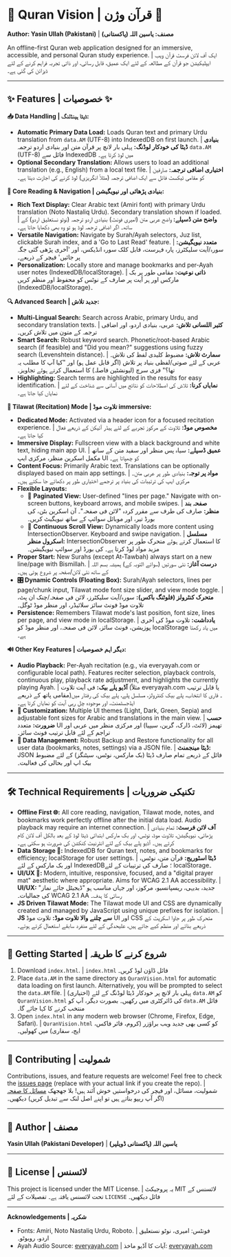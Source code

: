 # 🕌 Quran Vision | قرآن وژن 📖

**Author: Yasin Ullah (Pakistani)** | **مصنف: یاسین اللہ (پاکستانی)**

An offline-first Quran web application designed for an immersive, accessible, and personal Quran study experience.
|
ایک آف لائن فرسٹ قرآن ویب ایپلیکیشن جو قرآن کے مطالعہ کے لئے ایک عمیق، قابل رسائی، اور ذاتی تجربہ فراہم کرنے کے لئے ڈیزائن کی گئی ہے۔

---

## ✨ Features | خصوصیات ✨

**📥 Data Handling | ڈیٹا ہینڈلنگ:**
*   **Automatic Primary Data Load:** Loads Quran text and primary Urdu translation from `data.AM` (UTF-8) into IndexedDB on first launch. | **بنیادی ڈیٹا کی خودکار لوڈنگ:** پہلی بار لانچ پر قرآن متن اور بنیادی اردو ترجمہ `data.AM` (UTF-8) فائل سے IndexedDB میں لوڈ کرتا ہے۔
*   **Optional Secondary Translation:** Allows users to load an additional translation (e.g., English) from a local text file. | **اختیاری اضافی ترجمہ:** صارفین کو مقامی ٹیکسٹ فائل سے ایک اضافی ترجمہ (مثلاً انگریزی) لوڈ کرنے کی اجازت دیتا ہے۔

**📖 Core Reading & Navigation | بنیادی پڑھائی اور نیویگیشن:**
*   **Rich Text Display:** Clear Arabic text (Amiri font) with primary Urdu translation (Noto Nastaliq Urdu). Secondary translation shown if loaded. | **واضح متن ڈسپلے:** واضح عربی متن (امیری فونٹ) بنیادی اردو ترجمہ (نوٹو نستعلیق اردو) کے ساتھ۔ اگر اضافی ترجمہ لوڈ ہو تو وہ بھی دکھایا جاتا ہے۔
*   **Versatile Navigation:** Navigate by Surah/Ayah selectors, Juz list, clickable Surah index, and a 'Go to Last Read' feature. | **متعدد نیویگیشن:** سورہ/آیت سلیکٹرز، پارہ فہرست، قابل کلک سورہ انڈیکس، اور 'آخری پڑھی گئی جگہ پر جائیں' فیچر کے ذریعے۔
*   **Personalization:** Locally store and manage bookmarks and per-Ayah user notes (IndexedDB/localStorage). | **ذاتی نوعیت:** مقامی طور پر بک مارکس اور ہر آیت پر صارف کے نوٹس کو محفوظ اور منظم کریں (IndexedDB/localStorage)۔

**🔍 Advanced Search | جدید تلاش:**
*   **Multi-Lingual Search:** Search across Arabic, primary Urdu, and secondary translation texts. | **کثیر اللسانی تلاش:** عربی، بنیادی اردو، اور اضافی ترجمہ کے متون میں تلاش کریں۔
*   **Smart Search:** Robust keyword search. Phonetic/root-based Arabic search (if feasible) and "Did you mean?" suggestions using fuzzy search (Levenshtein distance). | **سمارٹ تلاش:** مضبوط کلیدی لفظ کی تلاش۔ عربی کے لئے صوتی/لفظی بنیاد پر تلاش (اگر قابل عمل ہو) اور "کیا آپ کا مطلب یہ تھا؟" فزی سرچ (لیونشٹین فاصلہ) کا استعمال کرتے ہوئے تجاویز۔
*   **Highlighting:** Search terms are highlighted in the results for easy identification. | **نمایاں کرنا:** تلاش کی اصطلاحات کو نتائج میں آسانی سے شناخت کے لئے نمایاں کیا جاتا ہے۔

**🕋 Tilawat (Recitation) Mode | تلاوت موڈ  immersive:**
*   **Dedicated Mode:** Activated via a header icon for a focused recitation experience. | **مخصوص موڈ:** تلاوت کے مرکوز تجربے کے لئے ہیڈر آئیکن کے ذریعے فعال کیا جاتا ہے۔
*   **Immersive Display:** Fullscreen view with a black background and white text, hiding main app UI. | **عمیق ڈسپلے:** سیاہ پس منظر اور سفید متن کے ساتھ مکمل اسکرین منظر، مرکزی ایپ UI کو چھپاتا ہے۔
*   **Content Focus:** Primarily Arabic text. Translations can be optionally displayed based on main app settings. | **مواد پر توجہ:** بنیادی طور پر عربی متن۔ مرکزی ایپ کی ترتیبات کی بنیاد پر ترجمے اختیاری طور پر دکھائے جا سکتے ہیں۔
*   **Flexible Layouts:**
    *   📜 **Paginated View:** User-defined "lines per page." Navigate with on-screen buttons, keyboard arrows, and mobile swipes. | **صفحہ بند منظر:** صارف کی طرف سے مقرر کردہ "لائن فی صفحہ"۔ آن اسکرین بٹن، کی بورڈ تیر، اور موبائل سوائپ کے ساتھ نیویگیٹ کریں۔
    *   🌊 **Continuous Scroll View:** Dynamically loads more content using IntersectionObserver. Keyboard and swipe navigation. | **مسلسل اسکرول منظر:** IntersectionObserver کا استعمال کرتے ہوئے متحرک طور پر مزید مواد لوڈ کرتا ہے۔ کی بورڈ اور سوائپ نیویگیشن۔
*   **Proper Start:** New Surahs (except At-Tawbah) always start on a new line/page with Bismillah. | **درست آغاز:** نئی سورتیں (سوائے التوبہ کے) ہمیشہ بسم اللہ کے ساتھ نئی لائن/صفحہ پر شروع ہوتی ہیں۔
*   **🎛️ Dynamic Controls (Floating Box):** Surah/Ayah selectors, lines per page/chunk input, Tilawat mode font size slider, and view mode toggle. | **متحرک کنٹرولز (فلوٹنگ باکس):** سورہ/آیت سلیکٹرز، لائن فی صفحہ/چنک ان پٹ، تلاوت موڈ فونٹ سائز سلائیڈر، اور منظر موڈ ٹوگل۔
*   **Persistence:** Remembers Tilawat mode's last position, font size, lines per page, and view mode in localStorage. | **یادداشت:** تلاوت موڈ کی آخری پوزیشن، فونٹ سائز، لائن فی صفحہ، اور منظر موڈ کو localStorage میں یاد رکھتا ہے۔

**🔊 Other Key Features | دیگر اہم خصوصیات:**
*   **Audio Playback:** Per-Ayah recitation (e.g., via everyayah.com or configurable local path). Features reciter selection, playback controls, continuous play, playback rate adjustment, and highlights the currently playing Ayah. | **آڈیو پلے بیک:** فی آیت تلاوت (مثلاً everyayah.com یا قابل ترتیب مقامی پاتھ کے ذریعے)۔ قاری کا انتخاب، پلے بیک کنٹرولز، مسلسل پلے، پلے بیک کی رفتار میں ایڈجسٹمنٹ، اور موجودہ چل رہی آیت کو نمایاں کرتا ہے۔
*   **🎨 Customization:** Multiple UI themes (Light, Dark, Green, Sepia) and adjustable font sizes for Arabic and translations in the main view. | **حسب ضرورت:** متعدد UI تھیمز (لائٹ، ڈارک، گرین، سیپیا) اور مرکزی منظر میں عربی اور تراجم کے لئے قابل ترتیب فونٹ سائز۔
*   **🔄 Data Management:** Robust Backup and Restore functionality for all user data (bookmarks, notes, settings) via a JSON file. | **ڈیٹا مینجمنٹ:** JSON فائل کے ذریعے تمام صارف ڈیٹا (بک مارکس، نوٹس، سیٹنگز) کے لئے مضبوط بیک اپ اور بحالی کی فعالیت۔

---

## 🛠️ Technical Requirements | تکنیکی ضروریات

*   **Offline First 🌐:** All core reading, navigation, Tilawat mode, notes, and bookmarks work perfectly offline after the initial data load. Audio playback may require an internet connection. | **آف لائن فرسٹ:** تمام بنیادی پڑھائی، نیویگیشن، تلاوت موڈ، نوٹس، اور بک مارکس ابتدائی ڈیٹا لوڈ کے بعد بالکل آف لائن کام کرتے ہیں۔ آڈیو پلے بیک کے لئے انٹرنیٹ کنکشن کی ضرورت ہو سکتی ہے۔
*   **Data Storage 💾:** IndexedDB for Quran text, notes, and bookmarks for efficiency; localStorage for user settings. | **ڈیٹا اسٹوریج:** قرآن متن، نوٹس، اور بک مارکس کے لئے IndexedDB؛ صارف کی ترتیبات کے لئے localStorage۔
*   **UI/UX 📱:** Modern, intuitive, responsive, focused, and a "digital prayer mat" aesthetic where appropriate. Aims for WCAG 2.1 AA accessibility. | **UI/UX:** جدید، بدیہی، ریسپانسیو، مرکوز، اور جہاں مناسب ہو "ڈیجیٹل جائے نماز" کی جمالیات۔ WCAG 2.1 AA رسائی کا ہدف۔
*   **JS Driven Tilawat Mode:** The Tilawat mode UI and CSS are dynamically created and managed by JavaScript using unique prefixes for isolation. | **JS سے چلنے والا تلاوت موڈ:** تلاوت موڈ UI اور CSS متحرک طور پر جاوا اسکرپٹ کے ذریعے بنائے اور منظم کیے جاتے ہیں، علیحدگی کے لئے منفرد سابقے استعمال کرتے ہوئے۔

---

## 🚀 Getting Started | شروع کرنے کا طریقہ

1.  Download `index.html`. | `index.html` فائل ڈاؤن لوڈ کریں۔
2.  Place `data.AM` in the same directory as `QuranVision.html` for automatic data loading on first launch. Alternatively, you will be prompted to select the `data.AM` file. | (اختیاری) پہلی بار لانچ پر خودکار ڈیٹا لوڈنگ کے لئے `data.AM` کو `QuranVision.html` کی ڈائرکٹری میں رکھیں۔ بصورت دیگر، آپ کو `data.AM` فائل منتخب کرنے کا کہا جائے گا۔
3.  Open `index.html` in any modern web browser (Chrome, Firefox, Edge, Safari). | `QuranVision.html` کو کسی بھی جدید ویب براؤزر (کروم، فائر فاکس، ایج، سفاری) میں کھولیں۔

---

## 🤝 Contributing | شمولیت

Contributions, issues, and feature requests are welcome! Feel free to check the [issues page](https://github.com/yasin-ullah/quran-vision/issues) (replace with your actual link if you create the repo).
|
شمولیت، مسائل، اور فیچر کی درخواستیں خوش آئند ہیں! بلا جھجھک [مسائل کا صفحہ](https://github.com/yasin-ullah/quran-vision/issues) (اگر آپ ریپو بناتے ہیں تو اپنے اصل لنک سے تبدیل کریں) دیکھیں۔

---

## 👤 Author | مصنف

**Yasin Ullah (Pakistani Developer)**
|
**یاسین اللہ (پاکستانی ڈویلپر)**

---

## 📜 License | لائسنس

This project is licensed under the MIT License. 
|
یہ پروجیکٹ MIT لائسنس کے تحت لائسنس یافتہ ہے۔ تفصیلات کے لئے `LICENSE` فائل دیکھیں۔

---
**Acknowledgements | شکریہ**
*   Fonts: Amiri, Noto Nastaliq Urdu, Roboto. | فونٹس: امیری، نوٹو نستعلیق اردو، روبوٹو۔
*   Ayah Audio Source: [everyayah.com](https://everyayah.com) | آیات کا آڈیو ماخذ: [everyayah.com](https://everyayah.com)
